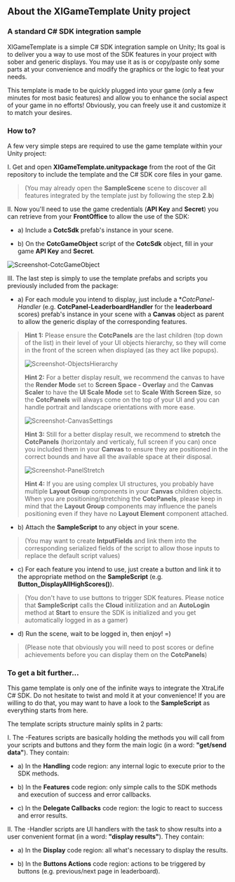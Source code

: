 ## **About the XlGameTemplate Unity project**

### **A standard C# SDK integration sample**

XlGameTemplate is a simple C# SDK integration sample on Unity; Its goal is to deliver you a way to use most of the SDK features in your project with sober and generic displays. You may use it as is or copy/paste only some parts at your convenience and modify the graphics or the logic to feat your needs.

This template is made to be quickly plugged into your game (only a few minutes for most basic features) and allow you to enhance the social aspect of your game in no efforts! Obviously, you can freely use it and customize it to match your desires.

### **How to?**

A few very simple steps are required to use the game template within your Unity project:

I. Get and open **XlGameTemplate.unitypackage** from the root of the Git repository to include the template and the C# SDK core files in your game.

 >(You may already open the **SampleScene** scene to discover all features integrated by the template just by following the step **2.b**)

II. Now you'll need to use the game credentials (**API Key** and **Secret**) you can retrieve from your **FrontOffice** to allow the use of the SDK:

- a) Include a **CotcSdk** prefab's instance in your scene.

- b) On the **CotcGameObject** script of the **CotcSdk** object, fill in your game **API Key** and **Secret**.

 ![Screenshot-CotcGameObject](http://gitlab.xtralife.cloud/xtralife/xtralife-unity-gametemplate/raw/master/readme/Screenshot-CotcGameObject.png)

III. The last step is simply to use the template prefabs and scripts you previously included from the package:

- a) For each module you intend to display, just include a **CotcPanel-*Handler** (e.g. **CotcPanel-LeaderboardHandler** for the **leaderboard** scores) prefab's instance in your scene with a **Canvas** object as parent to allow the generic display of the corresponding features.
>**Hint 1:** Please ensure the **CotcPanels** are the last children (top down of the list) in their level of your UI objects hierarchy, so they will come in the front of the screen when displayed (as they act like popups).
>
>![Screenshot-ObjectsHierarchy](http://gitlab.xtralife.cloud/xtralife/xtralife-unity-gametemplate/raw/master/readme/Screenshot-ObjectsHierarchy.png)
>
>**Hint 2:** For a better display result, we recommend the canvas to have the **Render Mode** set to **Screen Space - Overlay** and the **Canvas Scaler** to have the **UI Scale Mode** set to **Scale With Screen Size**, so the **CotcPanels** will always come on the top of your UI and you can handle portrait and landscape orientations with more ease.
>
>![Screenshot-CanvasSettings](http://gitlab.xtralife.cloud/xtralife/xtralife-unity-gametemplate/raw/master/readme/Screenshot-CanvasSettings.png)
>
>**Hint 3:** Still for a better display result, we recommend to **stretch** the **CotcPanels** (horizontaly and verticaly, full screen if you can) once you included them in your **Canvas** to ensure they are positioned in the correct bounds and have all the available space at their disposal.
>
>![Screenshot-PanelStretch](http://gitlab.xtralife.cloud/xtralife/xtralife-unity-gametemplate/raw/master/readme/Screenshot-PanelStretch.png)
>
>**Hint 4:** If you are using complex UI structures, you probably have multiple **Layout Group** components in your **Canvas** children objects. When you are positioning/stretching the **CotcPanels**, please keep in mind that the **Layout Group** components may influence the panels positioning even if they have no **Layout Element** component attached.

- b) Attach the **SampleScript** to any object in your scene.
>(You may want to create **IntputFields** and link them into the corresponding serialized fields of the script to allow those inputs to replace the default script values)

- c) For each feature you intend to use, just create a button and link it to the appropriate method on the **SampleScript** (e.g. **Button_DisplayAllHighScores()**).
>(You don't have to use buttons to trigger SDK features. Please notice that **SampleScript** calls the **Cloud** initilization and an **AutoLogin** method at **Start** to ensure the SDK is initialized and you get automatically logged in as a gamer)

- d) Run the scene, wait to be logged in, then enjoy! =)
>(Please note that obviously you will need to post scores or define achievements before you can display them on the **CotcPanels**)

### **To get a bit further...**

This game template is only one of the infinite ways to integrate the XtraLife C# SDK. Do not hesitate to twist and mold it at your convenience! If you are willing to do that, you may want to have a look to the **SampleScript** as everything starts from here.

The template scripts structure mainly splits in 2 parts:

I. The -Features scripts are basically holding the methods you will call from your scripts and buttons and they form the main logic (in a word: **"get/send data"**). They contain:

- a) In the **Handling** code region: any internal logic to execute prior to the SDK methods.

- b) In the **Features** code region: only simple calls to the SDK methods and execution of success and error callbacks.

- c) In the **Delegate Callbacks** code region: the logic to react to success and error results.

II. The -Handler scripts are UI handlers with the task to show results into a user convenient format (in a word: **"display results"**). They contain:

- a) In the **Display** code region: all what's necessary to display the results.

- b) In the **Buttons Actions** code region: actions to be triggered by buttons (e.g. previous/next page in leaderboard).
